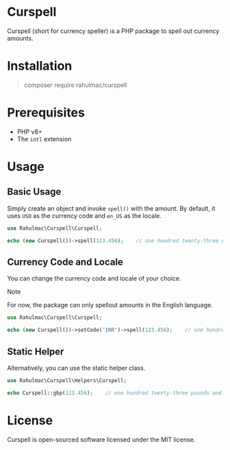 # Curspell

Curspell (short for currency speller) is a PHP package to spell out currency amounts.

# Installation

> composer require rahulmac/curspell

# Prerequisites

- PHP v8+
- The `intl` extension

# Usage

## Basic Usage

Simply create an object and invoke `spell()` with the amount. By default, it uses `USD` as the currency code and `en_US` as the locale.

```php
use Rahulmac\Curspell\Curspell;

echo (new Curspell())->spell(123.456);    // one hundred twenty-three dollars and four hundred fifty-six cents
```

## Currency Code and Locale

You can change the currency code and locale of your choice.

> [!NOTE]  
> For now, the package can only spellout amounts in the English language.

```php
use Rahulmac\Curspell\Curspell;

echo (new Curspell())->setCode('INR')->spell(123.456);    // one hundred twenty-three rupees and four hundred fifty-six paise
```

## Static Helper

Alternatively, you can use the static helper class.

```php
use Rahulmac\Curspell\Helpers\Curspell;

echo Curspell::gbp(123.456);    // one hundred twenty-three pounds and four hundred fifty-six pence
```
# License

Curspell is open-sourced software licensed under the MIT license.